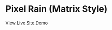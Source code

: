 # Pixel Rain (Matrix Style)

[View Live Site Demo](https://apcurran.github.io/canvas-pixel-rain/vanilla-js)